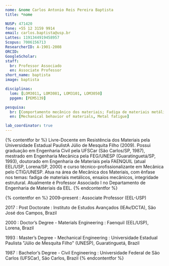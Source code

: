 ```yaml
---
nome: &nome Carlos Antonio Reis Pereira Baptista
title: *nome

NUSP: 471420
fone: +55 12 3159 9914
email: carlos.baptista@usp.br
Lattes: 1191344919458957
Scopus: 7006156713
ResearcherID: A-1901-2008
ORCID:
GoogleScholar:
staff:
  br: Professor Associado
  en: Associate Professor
short_name: baptista
image: baptista

disciplinas:
  lom: [LOM3011, LOM3081, LOM3101, LOM3050]
  ppgem: [PEM5139]

pesquisa:
  br: [Comportamento mecânico dos materiais; Fadiga de materiais metálicos]
  en: [Mechanical behavior of materials, Metal fatigue]

lab_coordinator: true
---
```


{% contentfor br %}
Livre-Docente em Resistência dos Materiais pela Universidade Estadual PaulistA Júlio de Mesquita Filho (2009). Possui graduação em Engenharia Civil pela UFSCar (São Carlos/SP, 1987), mestrado em Engenharia Mecânica pela FEG/UNESP (Guaratinguetá/SP, 1993), doutorado em Engenharia de Materiais pela FAENQUIL (atual EEL/USP, Lorena/SP, 2000) e curso técnico-profissionalizante em Mecânica pelo CTIG/UNESP. Atua na área de Mecânica dos Materiais, com ênfase nos temas: fadiga de materiais metálicos, ensaios mecânicos, integridade estrutural. Atualmente é Professor Associado I no Departamento de Engenharia de Materiais da EEL.
{% endcontentfor %}

{% contentfor en %}
2009–present
: Associate Professor (EEL-USP)

2017
: Post Doctorate
: Instituto de Estudos Avançados (IEAv/DCTA), São José dos Campos, Brazil

2000
: Doctor’s Degree - Materials Engineering
: Faenquil (EEL/USP), Lorena, Brazil

1993
: Master’s Degree - Mechanical Engineering
: Universidade Estadual Paulista "Júlio de Mesquita Filho" (UNESP), Guaratinguetá, Brazil

1987
: Bachelor’s Degree - Civil Engineering
: Universidade Federal de São Carlos (UFSCar), São Carlos, Brazil
{% endcontentfor %}
